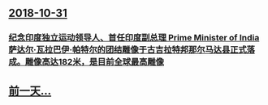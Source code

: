 ## [2018-10-31](/zh/news/2018/10/31/index.md)

### [纪念印度独立运动领导人、首任印度副总理 Prime Minister of India萨达尔·瓦拉巴伊·帕特尔的团结雕像于古吉拉特邦那尔马达县正式落成。雕像高达182米，是目前全球最高雕像 ](/zh/news/2018/10/31/纪念印度独立运动领导人-首任印度副总理-Prime-Minister-of-India萨达尔-瓦拉巴伊-帕特尔的团结雕像.md)
## [前一天...](/zh/news/2018/10/30/index.md)

